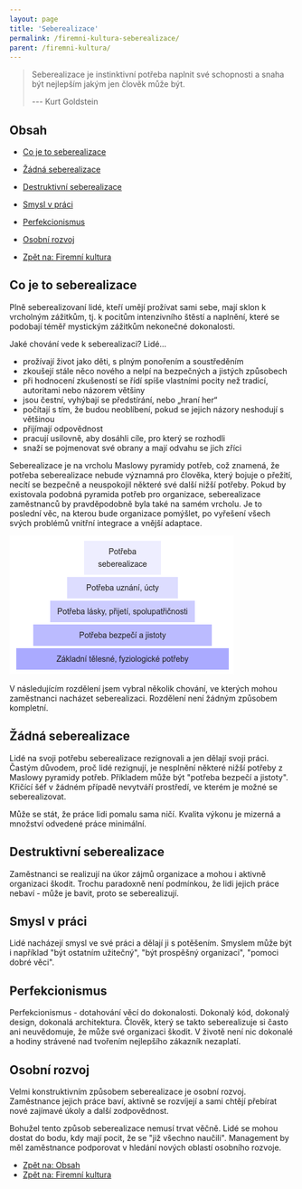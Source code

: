 ```yaml
---
layout: page
title: 'Seberealizace'
permalink: /firemni-kultura-seberealizace/
parent: /firemni-kultura/
---
```


> Seberealizace je instinktivní potřeba naplnit své schopnosti a snaha být nejlepším jakým jen člověk může být.
>
> --- Kurt Goldstein

## Obsah

- [Co je to seberealizace](#co-je-to-seberealizace)
- [Žádná seberealizace](#žádná-seberealizace)
- [Destruktivní seberealizace](#destruktivní-seberealizace)
- [Smysl v práci](#smysl-v-práci)
- [Perfekcionismus](#perfekcionismus)
- [Osobní rozvoj](#osobní-rozvoj)

- [Zpět na: Firemní kultura](/firemni-kultura/)

## Co je to seberealizace

Plně seberealizovaní lidé, kteří umějí prožívat sami sebe, mají sklon k vrcholným zážitkům,
tj. k pocitům intenzivního štěstí a naplnění, které se podobají téměř mystickým zážitkům nekonečné dokonalosti.

Jaké chování vede k seberealizaci? Lidé...

- prožívají život jako děti, s plným ponořením a soustředěním
- zkoušejí stále něco nového a nelpí na bezpečných a jistých způsobech
- při hodnocení zkušeností se řídí spíše vlastními pocity než tradicí, autoritami nebo názorem většiny
- jsou čestní, vyhýbají se předstírání, nebo „hraní her“
- počítají s tím, že budou neoblíbení, pokud se jejich názory neshodují s většinou
- přijímají odpovědnost
- pracují usilovně, aby dosáhli cíle, pro který se rozhodli
- snaží se pojmenovat své obrany a mají odvahu se jich zříci

Seberealizace je na vrcholu Maslowy pyramidy potřeb, což znamená, že potřeba seberealizace
nebude významná pro člověka, který bojuje o přežití, necítí se bezpečně a neuspokojil některé
své další nižší potřeby. Pokud by existovala podobná pyramida potřeb pro organizace,
seberealizace zaměstnanců by pravděpodobně byla také na samém vrcholu. Je to poslední věc,
na kterou bude organizace pomýšlet, po vyřešení všech svých problémů vnitřní integrace
a vnější adaptace.

![Maslowa pyramida potřeb](/images/blog/maslow.png)

V následujícím rozdělení jsem vybral několik chování, ve kterých mohou zaměstnanci
nacházet seberealizaci. Rozdělení není žádným způsobem kompletní.

## Žádná seberealizace

Lidé na svoji potřebu seberealizace rezignovali a jen dělají svoji práci.
Častým důvodem, proč lidé rezignují, je nesplnění některé nižší potřeby z Maslowy pyramidy potřeb.
Příkladem může být "potřeba bezpečí a jistoty".
Křičící šéf v žádném případě nevytváří prostředí, ve kterém je možné se seberealizovat.

Může se stát, že práce lidi pomalu sama ničí. Kvalita výkonu je mizerná a množství odvedené práce minimální.

## Destruktivní seberealizace

Zaměstnanci se realizují na úkor zájmů organizace a mohou i aktivně organizaci škodit.
Trochu paradoxně není podmínkou, že lidi jejich práce nebaví - může je bavit, proto se seberealizují.

## Smysl v práci

Lidé nacházejí smysl ve své práci a dělají ji s potěšením.
Smyslem může být i například "být ostatním užitečný", "být prospěšný organizaci", "pomoci dobré věci".

## Perfekcionismus

Perfekcionismus - dotahování věcí do dokonalosti. Dokonalý kód, dokonalý design, dokonalá architektura.
Člověk, který se takto seberealizuje si často ani neuvědomuje, že může své organizaci škodit.
V životě není nic dokonalé a hodiny strávené nad tvořením nejlepšího zákazník nezaplatí.

## Osobní rozvoj

Velmi konstruktivním způsobem seberealizace je osobní rozvoj. Zaměstnance jejich práce baví, aktivně
se rozvíjejí a sami chtějí přebírat nové zajímavé úkoly a další zodpovědnost.

Bohužel tento způsob seberealizace nemusí trvat věčně. Lidé se mohou dostat do bodu, kdy mají
pocit, že se "již všechno naučili". Management by měl zaměstnance podporovat v hledání nových
oblastí osobního rozvoje.

- [Zpět na: Obsah](/firemni-kultura-seberealizace/#obsah)
- [Zpět na: Firemní kultura](/firemni-kultura/)
